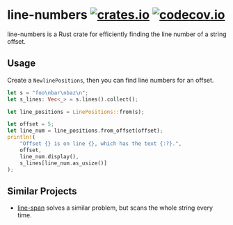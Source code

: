 # line-numbers <a href="https://crates.io/crates/line-numbers"><img src="https://img.shields.io/crates/v/line-numbers.svg?style=flat-square" alt="crates.io"></a> <a href="https://codecov.io/gh/Wilfred/line-numbers"><img src="https://img.shields.io/codecov/c/github/Wilfred/line-numbers?style=flat-square&token=jdOv9Fo8rG" alt="codecov.io"></a>

line-numbers is a Rust crate for efficiently finding the line number
of a string offset.

## Usage

Create a `NewlinePositions`, then you can find line numbers for an
offset.

```rust
let s = "foo\nbar\nbaz\n";
let s_lines: Vec<_> = s.lines().collect();

let line_positions = LinePositions::from(s);

let offset = 5;
let line_num = line_positions.from_offset(offset);
println!(
    "Offset {} is on line {}, which has the text {:?}.",
    offset,
    line_num.display(),
    s_lines[line_num.as_usize()]
);
```

## Similar Projects

* [line-span](https://crates.io/crates/line-span) solves a similar
  problem, but scans the whole string every time.
